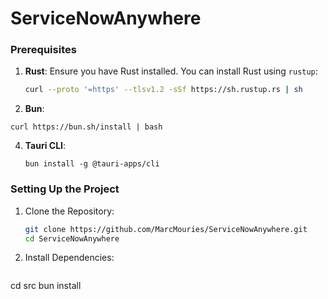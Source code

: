 # ServiceNowAnywhere



### Prerequisites

1. **Rust**: Ensure you have Rust installed. You can install Rust using `rustup`:

   ```bash
   curl --proto '=https' --tlsv1.2 -sSf https://sh.rustup.rs | sh
   ```

2.  **Bun**:
   ```
   curl https://bun.sh/install | bash
   ```


4. **Tauri CLI**:
   ```
   bun install -g @tauri-apps/cli
   ```

### Setting Up the Project

1. Clone the Repository:
   ```bash
   git clone https://github.com/MarcMouries/ServiceNowAnywhere.git
   cd ServiceNowAnywhere
   ```
   
2. Install Dependencies:

   ```bash
cd src
bun install
   ```




